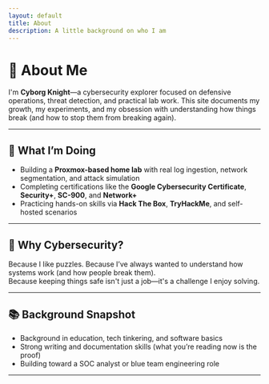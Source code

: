```yaml
---
layout: default
title: About
description: A little background on who I am
---
```


# 👤 About Me

I'm **Cyborg Knight**—a cybersecurity explorer focused on defensive operations, threat detection, and practical lab work. This site documents my growth, my experiments, and my obsession with understanding how things break (and how to stop them from breaking again).

---

## 🎯 What I’m Doing

- Building a **Proxmox-based home lab** with real log ingestion, network segmentation, and attack simulation
- Completing certifications like the **Google Cybersecurity Certificate**, **Security+**, **SC-900**, and **Network+**
- Practicing hands-on skills via **Hack The Box**, **TryHackMe**, and self-hosted scenarios

---

## 🧠 Why Cybersecurity?

Because I like puzzles. Because I’ve always wanted to understand how systems work (and how people break them).  
Because keeping things safe isn't just a job—it's a challenge I enjoy solving.

---

## 📚 Background Snapshot

- Background in education, tech tinkering, and software basics
- Strong writing and documentation skills (what you’re reading now is the proof)
- Building toward a SOC analyst or blue team engineering role

---

<style>
.card {
  background: #fff;
  padding: 1.5rem;
  margin-bottom: 1.5rem;
  box-shadow: 0 2px 8px rgba(0,0,0,0.05);
  border-radius: 8px;
}
</style>
